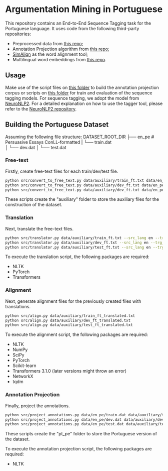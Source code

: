 # Argumentation Mining in Portuguese
This repository contains an End-to-End Sequence Tagging task for the Portuguese language.
It uses code from the following third-party repositories:
- Preprocessed data from [this repo](https://github.com/UKPLab/acl2017-neural_end2end_am);
- Annotation Projection algorithm from [this repo](https://github.com/UKPLab/coling2018-xling_argument_mining);
- [SimAlign](https://github.com/cisnlp/simalign) as the word alignment tool;
- Multilingual word embeddings from [this repo](https://github.com/facebookresearch/MUSE).

## Usage
Make use of the script files on [this folder](https://github.com/AfonsoSalgadoSousa/argumentation_mining_pt/tree/main/scripts) to build the annotation projection corpus or scripts on [this folder](https://github.com/AfonsoSalgadoSousa/argumentation_mining_pt/tree/main/tagger/scripts) for train and evaluation of the sequence tagging models. For sequence tagging, we adopt the model from [NeuroNLP2](https://www.aclweb.org/anthology/P16-1101). For a detailed explanation on how to use the tagger tool, please refer to the [NeuroNLP2 repository](https://github.com/XuezheMax/NeuroNLP2).

## Building the Portuguese Dataset
Assuming the following file structure:
  DATASET_ROOT_DIR
      ├── en_pe                   # Persuasive Essays ConLL-formatted
      |   └── train.dat            
      │   └── dev.dat
      │   └── test.dat

### Free-text
Firstly, create free-text files for each train/dev/test file.
```bash
python src/convert_to_free_text.py data/auxiliary/train_ft.txt data/en_pe/train.dat
python src/convert_to_free_text.py data/auxiliary/dev_ft.txt data/en_pe/dev.dat
python src/convert_to_free_text.py data/auxiliary/dev_ft.txt data/en_pe/test.dat
```
These scripts create the "auxiliary" folder to store the auxiliary files for the construction of the dataset.

### Translation
Next, translate the free-text files.

```bash
python src/translator.py data/auxiliary/train_ft.txt --src_lang en --trg_lang pt
python src/translator.py data/auxiliary/dev_ft.txt --src_lang en --trg_lang pt
python src/translator.py data/auxiliary/test_ft.txt --src_lang en --trg_lang pt
```
To execute the translation script, the following packages are required:
- NLTK
- PyTorch
- Transformers

### Alignment
Next, generate alignment files for the previously created files with translations.
```bash
python src/align.py data/auxiliary/train_ft_translated.txt
python src/align.py data/auxiliary/dev_ft_translated.txt
python src/align.py data/auxiliary/test_ft_translated.txt
```
To execute the alignment script, the following packages are required:
- NLTK
- NumPy
- SciPy
- PyTorch
- Scikit-learn
- Transformers 3.1.0 (later versions might throw an error)
- NetworkX
- tqdm

### Annotation Projection
Finally, project the annotations.
```bash
python src/project_annotations.py data/en_pe/train.dat data/auxiliary/train_ft_translated.txt data/auxiliary/train_ft_translated_alignment.txt --output_path data/pt_pe
python src/project_annotations.py data/en_pe/dev.dat data/auxiliary/dev_ft_translated.txt data/auxiliary/dev_ft_translated_alignment.txt --output_path data/pt_pe
python src/project_annotations.py data/en_pe/test.dat data/auxiliary/test_ft_translated.txt data/auxiliary/test_ft_translated_alignment.txt --output_path data/pt_pe
```
These scripts create the "pt_pe" folder to store the Portuguese version of the dataset.

To execute the annotation projection script, the following packages are required:
- NLTK

